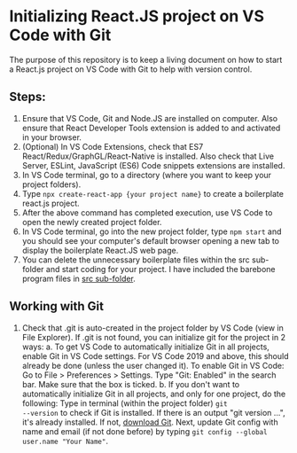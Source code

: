 # Initializing React.JS project on VS Code with Git

The purpose of this repository is to keep a living document on how to start a React.js project on VS Code 
with Git to help with version control.

## Steps:
1.  Ensure that VS Code, Git and Node.JS are installed on computer. Also ensure that React Developer 
Tools extension is added to and activated in your browser.
2.  (Optional) In VS Code Extensions, check that ES7 React/Redux/GraphGL/React-Native is installed. Also check that 
Live Server, ESLint, JavaScript (ES6) Code snippets extensions are installed.
3.  In VS Code terminal, go to a directory (where you want to keep your project folders). 
4.  Type `npx create-react-app {your project name}` to create a boilerplate react.js project.
5.  After the above command has completed execution, use VS Code to open the newly created project folder. 
6.  In VS Code terminal, go into the new project folder, type `npm start` and you should see your 
computer's default browser opening a new tab to display the boilerplate React.JS web page.
7.  You can delete the unnecessary boilerplate files within the src sub-folder and start coding for your 
project. I have included the barebone program files in [src sub-folder](./src).

## Working with Git
1.  Check that .git is auto-created in the project folder by VS Code (view in File Explorer). 
    If .git is not found, you can initialize git for the project in 2 ways:
        a.  To get VS Code to automatically initialize Git in all projects, enable Git in VS Code settings. For VS Code 2019 and above, this should already be done (unless the               user changed it). To enable Git in VS Code: Go to File > Preferences > Settings. Type "Git: Enabled" in the search bar. Make sure that the box is ticked.
        b.  If you don't want to automatically initialize Git in all projects, and only for one project, do the following: Type in terminal (within the project folder) `git                   --version` to check if Git is installed. If there is an output "git version ...", it's already installed. If not, [download Git](https://git-scm.com/downloads/).
            Next, update Git config with name and email (if not done before) by typing `git config --global user.name "Your Name"`.
